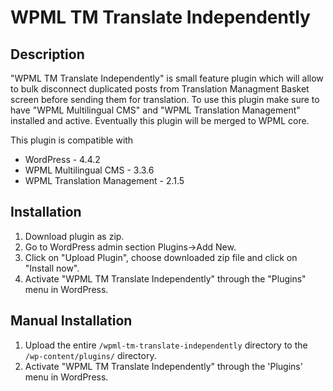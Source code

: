 # WPML TM Translate Independently

## Description
"WPML TM Translate Independently" is small feature plugin which will allow to bulk disconnect duplicated posts from
Translation Managment Basket screen before sending them for translation.
To use this plugin make sure to have "WPML Multilingual CMS" and "WPML Translation Management" installed and active.
Eventually this plugin will be merged to WPML core.

This plugin is compatible with
- WordPress                   - 4.4.2
- WPML Multilingual CMS       - 3.3.6
- WPML Translation Management - 2.1.5

## Installation
1. Download plugin as zip.
2. Go to WordPress admin section Plugins->Add New.
3. Click on "Upload Plugin", choose downloaded zip file and click on "Install now".
4. Activate "WPML TM Translate Independently" through the "Plugins" menu in WordPress.

## Manual Installation
1. Upload the entire `/wpml-tm-translate-independently` directory to the `/wp-content/plugins/` directory.
2. Activate "WPML TM Translate Independently" through the 'Plugins' menu in WordPress.
